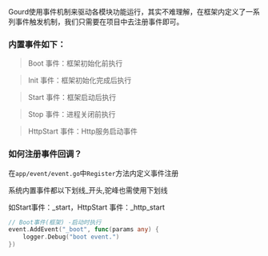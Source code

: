 Gourd使用事件机制来驱动各模块功能运行，其实不难理解，在框架内定义了一系列事件触发机制，我们只需要在项目中去注册事件即可。

### 内置事件如下：
> Boot 事件：框架初始化前执行

> Init 事件：框架初始化完成后执行

> Start 事件：框架启动后执行

> Stop 事件：进程关闭前执行 

> HttpStart 事件：Http服务启动事件

### 如何注册事件回调？
在`app/event/event.go`中`Register`方法内定义事件注册

系统内置事件都以下划线_开头,驼峰也需使用下划线

如Start事件：_start，HttpStart 事件：_http_start

```go
// Boot事件(框架) -启动时执行
event.AddEvent("_boot", func(params any) {
    logger.Debug("boot event.")
})
```